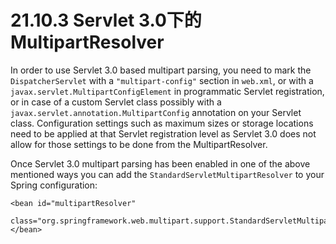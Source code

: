 # 21.10.3 Servlet 3.0下的MultipartResolver

In order to use Servlet 3.0 based multipart parsing, you need to mark the
`DispatcherServlet` with a `"multipart-config"` section in `web.xml`, or with
a `javax.servlet.MultipartConfigElement` in programmatic Servlet registration,
or in case of a custom Servlet class possibly with a
`javax.servlet.annotation.MultipartConfig` annotation on your Servlet class.
Configuration settings such as maximum sizes or storage locations need to be
applied at that Servlet registration level as Servlet 3.0 does not allow for
those settings to be done from the MultipartResolver.

Once Servlet 3.0 multipart parsing has been enabled in one of the above
mentioned ways you can add the `StandardServletMultipartResolver` to your
Spring configuration:



    <bean id="multipartResolver"
            class="org.springframework.web.multipart.support.StandardServletMultipartResolver">
    </bean>
